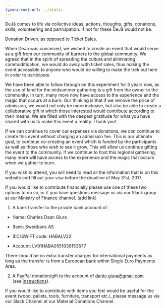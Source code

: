 ```yaml
---
typora-root-url: ../static
---
```


DeJā comes to life via collective ideas, actions, thoughts, gifts, donations, skills, volunteering and participation. If not for these DeJā would not be. 

Donation Driven, as opposed to Ticket Sales.

When DeJā was conceived, we wished to create an event that would serve as a gift from our community of burners to the global community.  We agreed that in the spirit of spreading the culture and eliminating commodification, we would do away with ticket sales, thus making the event accessible to anyone who would be willing to make the trek out here in order to participate. 

We have been able to follow through on this experiment for 3 years now, as the use of land for the midsummer gathering is a gift from the owner to the community.  In turn, many more now have access to the experience and the magic that occurs at a burn.  Our thinking is that if we remove the price of admission, we would not only be more inclusive, but also be able to create a collaborative gift in which those interested would contribute according to their means.   We are filled with the deepest gratitude for what you have shared with us to make this event a reality.  Thank you!

If we can continue to cover our expenses via donations, we can continue to create this event without charging an admission fee.  This is our ultimate goal, to continue co-creating an event which is funded by the participants as well as those who wish to see it grow.  This will allow us continue gifting the event to the community.   If we continue to host this regional gathering, many more will have access to the experience and the magic that occurs when we gather to burn.

If you wish to attend, you will need to read all the information that is on this website and fill out your visa before the deadline of May 31st, 2017.  

If you would like to contribute financially please use one of these two options to do so, or if you have questions message us via our Slack group at our Ministry of Finance channel. (add link)

1. A bank transfer to the private bank account of:

  - Name: Charles Dean Giura

  - Bank: Swedbank AS

  - BIC/SWIFT code: HABALV22

  - Account: LV91HABA0551036153577

  There should be no extra transfer charges for international payments as long as the transfer is from a European bank within Single Euro Payments Area.

2. A PayPal donation/gift to the account of dante.giura@gmail.com (see [instructions](https://www.paypal.com/webapps/mpp/send-money-online)).

  If you would like to contribute  with items you feel would be useful for the event (wood, pallets, tools, furniture, transport etc.), please message us via our Slack Channel at our Material Donations Channel.

